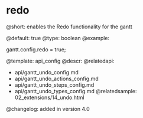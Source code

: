 redo
=============

@short:
	enables the Redo functionality for the gantt

@default: true
@type: boolean
@example:

gantt.config.redo = true;


@template:	api_config
@descr:
@relatedapi:
- api/gantt_undo_config.md
- api/gantt_undo_actions_config.md
- api/gantt_undo_steps_config.md
- api/gantt_undo_types_config.md
@relatedsample:
02_extensions/14_undo.html

@changelog:
added in version 4.0